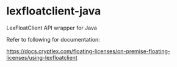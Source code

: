 # lexfloatclient-java
LexFloatClient API wrapper for Java

Refer to following for documentation:

https://docs.cryptlex.com/floating-licenses/on-premise-floating-licenses/using-lexfloatclient

